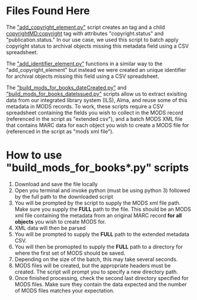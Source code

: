 # Files Found Here

The ["add_copyright_element.py"](https://github.com/uls-mad/islandora_metadata/blob/main/Heslin_Scripts/MODS_Scripts/add_copyright_element.py) script creates an <accessCondition> tag and a child <copyrightMD:copyright> tag with attributes "copyright.status" and "publication.status."
In our use case, we used this script to batch apply copyright status to archival objects missing this metadata field using a CSV spreadsheet. 
  
The ["add_identifier_element.py"](https://github.com/uls-mad/islandora_metadata/blob/main/Heslin_Scripts/MODS_Scripts/build_mods_for_books_dateCreated.py) functions in a similar way to the "add_copyright_element" but instead we were created an unique identifier for archival objects missing this field using a CSV spreadsheet. 

The ["build_mods_for_books_dateCreated.py"](https://github.com/uls-mad/islandora_metadata/blob/main/Heslin_Scripts/MODS_Scripts/build_mods_for_books_dateCreated.py) and ["build_mods_for_books_dateIssued.py"](https://github.com/uls-mad/islandora_metadata/blob/main/Heslin_Scripts/MODS_Scripts/build_mods_for_books_dateIssued.py) scripts allow us to extract exisiting data from our integrated library system (ILS), Alma, and reuse some of this metadata in MODS records. To work, these scripts require a CSV spreadsheet containing the fields you wish to collect in the MODS record (referenced in the script as "extended csv"), and a batch MODS XML file that contains MARC data for each object you wish to create a MODS file for (referenced in the script as "mods xml file").

# How to use "build_mods_for_books*.py" scripts

1. Download and save the file locally 
2. Open you terminal and invoke python (must be using python 3) followed by the full path to the downloaded script
3. You will be prompted by the script to supply the MODS xml file path. Make sure you supply the **FULL** path to the file. This should be an MODS xml file containing the metadata from an original MARC record **for all objects** you wish to create MODS for.
4. XML data will then be parsed
5. You will be prompted to supply the **FULL** path to the extended metadata CSV. 
6. You will then be promopted to supply the **FULL** path to a directory for where the first set of MODS should be saved.
7. Depending on the size of the batch, this may take several seconds. 
8. MODS files will be created, but the appropriate headers must be created. The script will prompt you to specify a new directory path. 
9. Once finished processing, check the second last directory specified for MODS files. Make sure they contain the data expected and the number of MODS files matches your expectation.
  